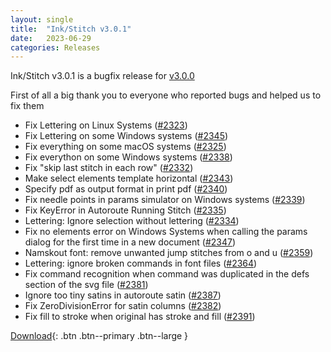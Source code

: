 ```yaml
---
layout: single
title:  "Ink/Stitch v3.0.1"
date:   2023-06-29
categories: Releases
---
```

Ink/Stitch v3.0.1 is a bugfix release for [v3.0.0](https://inkstitch.org/en/2023-05-26-v3.0.0)

First of all a big thank you to everyone who reported bugs and helped us to fix them

- Fix Lettering on Linux Systems ([#2323](https://github.com/inkstitch/inkstitch/issues/2323))
- Fix Lettering on some Windows systems ([#2345](https://github.com/inkstitch/inkstitch/issues/2345))
- Fix everything on some macOS systems ([#2325](https://github.com/inkstitch/inkstitch/issues/2325))
- Fix everython on some Windows systems ([#2338](https://github.com/inkstitch/inkstitch/issues/2338))
- Fix "skip last stitch in each row" ([#2332](https://github.com/inkstitch/inkstitch/issues/2332))
- Make select elements template horizontal ([#2343](https://github.com/inkstitch/inkstitch/issues/2343))
- Specify pdf as output format in print pdf ([#2340](https://github.com/inkstitch/inkstitch/issues/2340))
- Fix needle points in params simulator on Windows systems ([#2339](https://github.com/inkstitch/inkstitch/issues/2339))
- Fix KeyError in Autoroute Running Stitch ([#2335](https://github.com/inkstitch/inkstitch/issues/2335))
- Lettering: Ignore selection without lettering ([#2334](https://github.com/inkstitch/inkstitch/issues/2334))
- Fix no elements error on Windows Systems when calling the params dialog for the first time in a new document ([#2347](https://github.com/inkstitch/inkstitch/issues/2347))
- Namskout font: remove unwanted jump stitches from o and u ([#2359](https://github.com/inkstitch/inkstitch/issues/2359))
- Lettering: ignore broken commands in font files ([#2364](https://github.com/inkstitch/inkstitch/issues/2364))
- Fix command recognition when command was duplicated in the defs section of the svg file ([#2381](https://github.com/inkstitch/inkstitch/issues/2381))
- Ignore too tiny satins in autoroute satin ([#2387](https://github.com/inkstitch/inkstitch/issues/2387))
- Fix ZeroDivisionError for satin columns ([#2382](https://github.com/inkstitch/inkstitch/issues/2382))
- Fix fill to stroke when original has stroke and fill ([#2391](https://github.com/inkstitch/inkstitch/issues/2391))

[Download](https://github.com/inkstitch/inkstitch/releases/tag/v3.0.1){: .btn .btn--primary .btn--large }
